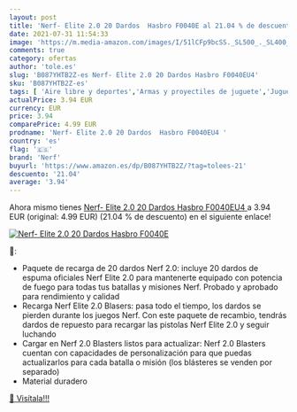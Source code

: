 ```yaml
---
layout: post
title: 'Nerf- Elite 2.0 20 Dardos  Hasbro F0040E al 21.04 % de descuento'
date: 2021-07-31 11:54:33
image: 'https://m.media-amazon.com/images/I/51lCFp9bcSS._SL500_._SL400_.jpg'
comments: true
category: ofertas
author: 'tole.es'
slug: 'B087YHTB2Z-es Nerf- Elite 2.0 20 Dardos Hasbro F0040EU4'
sku: 'B087YHTB2Z-es'
tags: [ 'Aire libre y deportes','Armas y proyectiles de juguete','Juguetes','Juguetes y juegos','Muñecos y figuras','hasbro','nerf', ]
actualPrice: 3.94 EUR
currency: EUR
price: 3.94
comparePrice: 4.99 EUR
prodname: 'Nerf- Elite 2.0 20 Dardos  Hasbro F0040EU4 '
country: 'es'
flag: '🇪🇸'
brand: 'Nerf'
buyurl: 'https://www.amazon.es/dp/B087YHTB2Z/?tag=tolees-21'
descuento: '21.04'
average: '3.94'
---
```


Ahora mismo tienes [Nerf- Elite 2.0 20 Dardos  Hasbro F0040EU4 ](https://www.amazon.es/dp/B087YHTB2Z/?tag=tolees-21) a 3.94 EUR (original: 4.99 EUR) (21.04 %  de descuento) en el siguiente enlace!

[![Nerf- Elite 2.0 20 Dardos  Hasbro F0040E](https://m.media-amazon.com/images/I/51lCFp9bcSS._SL500_._SL400_.jpg)](https://www.amazon.es/dp/B087YHTB2Z/?tag=tolees-21)

🔎:

- Paquete de recarga de 20 dardos Nerf 2.0: incluye 20 dardos de espuma oficiales Nerf Elite 2.0 para mantenerte equipado con potencia de fuego para todas tus batallas y misiones Nerf. Probado y aprobado para rendimiento y calidad
- Recarga Nerf Elite 2.0 Blasers: pasa todo el tiempo, los dardos se pierden durante los juegos Nerf. Con este paquete de recambio, tendrás dardos de repuesto para recargar las pistolas Nerf Elite 2.0 y seguir luchando
- Cargar en Nerf 2.0 Blasters listos para actualizar: Nerf 2.0 Blasters cuentan con capacidades de personalización para que puedas actualizarlos para cada batalla o misión (los blásteres se venden por separado)
- Material duradero

[🛒 Visítala!!!](https://www.amazon.es/dp/B087YHTB2Z/?tag=tolees-21)
